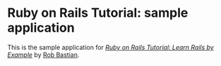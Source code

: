 # Ruby on Rails Tutorial: sample application

This is the sample application for [*Ruby on Rails Tutorial: Learn Rails by Example*](http://railstutorial.org) by [Rob Bastian](http://oceanusauto.com/).
